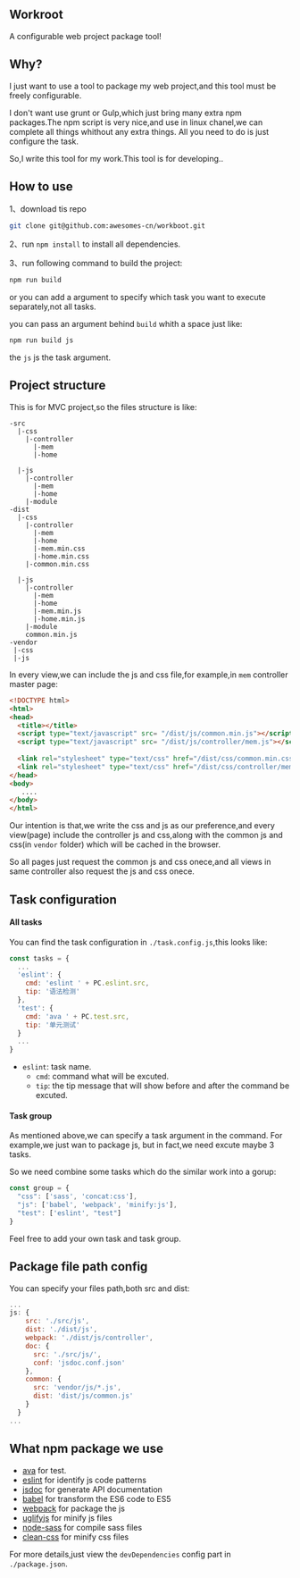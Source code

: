 ## Workroot
A configurable web project package tool!

## Why?
I just want to use a tool to package my web project,and this tool must be freely configurable.

I don't want use grunt or Gulp,which just bring many extra npm packages.The npm script is very nice,and use in linux chanel,we can complete all things whithout any extra things.
All you need to do is just configure the task.

So,I write this tool for my work.This tool is for developing..

## How to use 
1、download tis repo
```bash
git clone git@github.com:awesomes-cn/workboot.git
```

2、run `npm install` to install all dependencies.

3、run following command to build the project:
```bash
npm run build
```

or you can add a argument to specify which task you want to execute separately,not all tasks. 

you can pass an argument behind `build` whith a space just like:
```bash
npm run build js
```
the `js` js the task argument.

## Project structure
This is for MVC project,so the files structure is like:
```markup
-src
  |-css
    |-controller
      |-mem
      |-home

  |-js
    |-controller
      |-mem
      |-home
    |-module
-dist
  |-css
    |-controller
      |-mem
      |-home
      |-mem.min.css
      |-home.min.css
    |-common.min.css

  |-js
    |-controller
      |-mem
      |-home
      |-mem.min.js
      |-home.min.js      
    |-module    
    common.min.js
-vendor
 |-css
 |-js
```


In every view,we can include the js and css file,for example,in `mem` controller master page:
```html
<!DOCTYPE html>
<html>
<head>
  <title></title>
  <script type="text/javascript" src= "/dist/js/common.min.js"></script>
  <script type="text/javascript" src= "/dist/js/controller/mem.js"></script>
  
  <link rel="stylesheet" type="text/css" href="/dist/css/common.min.css">
  <link rel="stylesheet" type="text/css" href="/dist/css/controller/mem.css">
</head>
<body>
   ....
</body>
</html>
```
Our intention is that,we write the css and js as our preference,and every view(page) include the controller js and css,along with the common js and css(in `vendor` folder) which will be cached in the browser.

So all pages just request the common js and css onece,and all views in same controller also request the js and css onece.


## Task configuration
#### All tasks
You can find the task configuration in `./task.config.js`,this looks like:
```js
const tasks = {
  ...
  'eslint': {
    cmd: 'eslint ' + PC.eslint.src,
    tip: '语法检测'
  },
  'test': {
    cmd: 'ava ' + PC.test.src,
    tip: '单元测试'
  }
  ...
}
```
- `eslint`: task name.
    - `cmd`: command what will be excuted.
    - `tip`: the tip message that will show before and after the command be excuted.

#### Task group
As mentioned above,we can specify a task argument in the command. For example,we just wan to package js, but in fact,we need excute maybe 3 tasks.

So we need combine some tasks which do the similar work into a gorup:
```js
const group = {
  "css": ['sass', 'concat:css'],
  "js": ['babel', 'webpack', 'minify:js'],
  "test": ['eslint', "test"]
}
```

Feel free to add your own task and task group.

## Package file path  config
You can specify your files path,both src and dist: 

```js
...
js: {
    src: './src/js',
    dist: './dist/js',
    webpack: './dist/js/controller',
    doc: {
      src: './src/js/',
      conf: 'jsdoc.conf.json'
    },
    common: {
      src: 'vendor/js/*.js',
      dist: 'dist/js/common.js'
    }
  }
...
```





## What npm package we use 
- [ava](https://github.com/sindresorhus/ava) for test.
- [eslint](https://github.com/eslint/eslint) for identify js code patterns 
- [jsdoc](https://github.com/jsdoc3/jsdoc) for generate API documentation
- [babel](https://github.com/babel/babel) for transform the ES6 code to ES5
- [webpack](https://github.com/webpack/webpack) for package the js
- [uglifyjs](https://github.com/mishoo/UglifyJS) for minify js files
- [node-sass](https://github.com/sass/node-sass) for compile sass files
- [clean-css](https://github.com/jakubpawlowicz/clean-css) for minify css files

For more details,just view the `devDependencies` config part in  `./package.json`.
